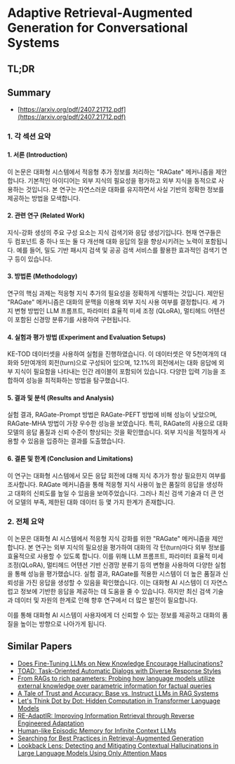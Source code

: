 # Adaptive Retrieval-Augmented Generation for Conversational Systems
## TL;DR
## Summary
- [https://arxiv.org/pdf/2407.21712.pdf](https://arxiv.org/pdf/2407.21712.pdf)

### 1. 각 섹션 요약

#### 1. 서론 (Introduction)
이 논문은 대화형 시스템에서 적응형 추가 정보를 처리하는 "RAGate" 메커니즘을 제안합니다. 기본적인 아이디어는 외부 지식의 필요성을 평가하고 외부 지식을 동적으로 사용하는 것입니다. 본 연구는 자연스러운 대화를 유지하면서 사실 기반의 정확한 정보를 제공하는 방법을 모색합니다.

#### 2. 관련 연구 (Related Work)
지식-강화 생성의 주요 구성 요소는 지식 검색기와 응답 생성기입니다. 현재 연구들은 두 컴포넌트 중 하나 또는 둘 다 개선해 대화 응답의 질을 향상시키려는 노력이 포함됩니다. 예를 들어, 밀도 기반 패시지 검색 및 공공 검색 서비스를 활용한 효과적인 검색기 연구 등이 있습니다.

#### 3. 방법론 (Methodology)
연구의 핵심 과제는 적응형 지식 추가의 필요성을 정확하게 식별하는 것입니다. 제안된 "RAGate" 메커니즘은 대화의 문맥을 이용해 외부 지식 사용 여부를 결정합니다. 세 가지 변형 방법인 LLM 프롬프트, 파라미터 효율적 미세 조정 (QLoRA), 멀티헤드 어텐션이 포함된 신경망 분류기를 사용하여 구현됩니다.

#### 4. 실험과 평가 방법 (Experiment and Evaluation Setups)
KE-TOD 데이터셋을 사용하여 실험을 진행하였습니다. 이 데이터셋은 약 5천여개의 대화와 5만여개의 회전(turn)으로 구성되어 있으며, 12.1%의 회전에서는 대화 응답에 외부 지식이 필요함을 나타내는 인간 레이블이 포함되어 있습니다. 다양한 입력 기능을 조합하여 성능을 최적화하는 방법을 탐구했습니다.

#### 5. 결과 및 분석 (Results and Analysis)
실험 결과, RAGate-Prompt 방법은 RAGate-PEFT 방법에 비해 성능이 낮았으며, RAGate-MHA 방법이 가장 우수한 성능을 보였습니다. 특히, RAGate의 사용으로 대화 모델의 응답 품질과 신뢰 수준이 향상되는 것을 확인했습니다. 외부 지식을 적절하게 사용할 수 있음을 입증하는 결과를 도출했습니다.

#### 6. 결론 및 한계 (Conclusion and Limitations)
이 연구는 대화형 시스템에서 모든 응답 회전에 대해 지식 추가가 항상 필요한지 여부를 조사합니다. RAGate 메커니즘을 통해 적응형 지식 사용이 높은 품질의 응답을 생성하고 대화의 신뢰도를 높일 수 있음을 보여주었습니다. 그러나 최신 검색 기술과 더 큰 언어 모델의 부족, 제한된 대화 데이터 등 몇 가지 한계가 존재합니다.

### 2. 전체 요약

이 논문은 대화형 AI 시스템에서 적응형 지식 강화를 위한 "RAGate" 메커니즘을 제안합니다. 본 연구는 외부 지식의 필요성을 평가하여 대화의 각 턴(turn)마다 외부 정보를 효율적으로 사용할 수 있도록 합니다. 이를 위해 LLM 프롬프트, 파라미터 효율적 미세 조정(QLoRA), 멀티헤드 어텐션 기반 신경망 분류기 등의 변형을 사용하여 다양한 실험을 통해 성능을 평가했습니다. 실험 결과, RAGate를 적용한 시스템이 더 높은 품질과 신뢰성을 가진 응답을 생성할 수 있음을 확인했습니다. 이는 대화형 AI 시스템이 더 자연스럽고 정보에 기반한 응답을 제공하는 데 도움을 줄 수 있습니다. 하지만 최신 검색 기술과 데이터 및 자원의 한계로 인해 향후 연구에서 더 많은 발전이 필요합니다.

이를 통해 대화형 AI 시스템이 사용자에게 더 신뢰할 수 있는 정보를 제공하고 대화의 품질을 높이는 방향으로 나아가게 됩니다.

## Similar Papers
- [Does Fine-Tuning LLMs on New Knowledge Encourage Hallucinations?](2405.05904.md)
- [TOAD: Task-Oriented Automatic Dialogs with Diverse Response Styles](2402.10137.md)
- [From RAGs to rich parameters: Probing how language models utilize external knowledge over parametric information for factual queries](2406.12824.md)
- [A Tale of Trust and Accuracy: Base vs. Instruct LLMs in RAG Systems](2406.14972.md)
- [Let's Think Dot by Dot: Hidden Computation in Transformer Language Models](2404.15758.md)
- [RE-AdaptIR: Improving Information Retrieval through Reverse Engineered Adaptation](2406.14764.md)
- [Human-like Episodic Memory for Infinite Context LLMs](2407.09450.md)
- [Searching for Best Practices in Retrieval-Augmented Generation](2407.01219.md)
- [Lookback Lens: Detecting and Mitigating Contextual Hallucinations in Large Language Models Using Only Attention Maps](2407.07071.md)
